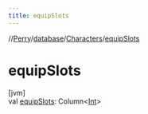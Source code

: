```yaml
---
title: equipSlots
---
```

//[Perry](../../../index.html)/[database](../index.html)/[Characters](index.html)/[equipSlots](equip-slots.html)



# equipSlots



[jvm]\
val [equipSlots](equip-slots.html): Column&lt;[Int](https://kotlinlang.org/api/latest/jvm/stdlib/kotlin/-int/index.html)&gt;




